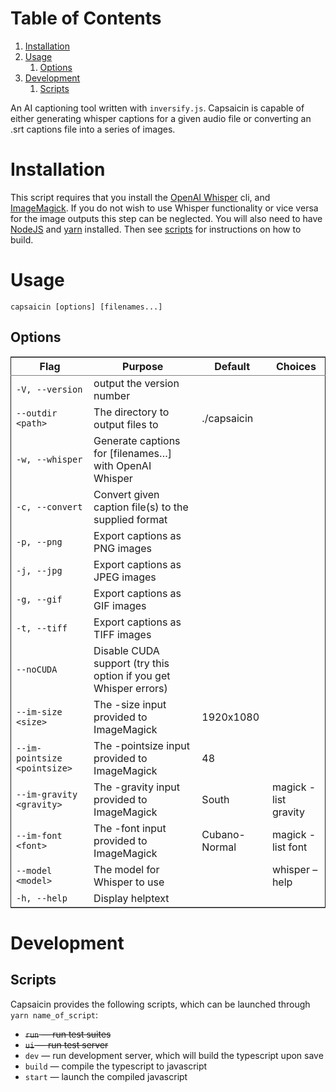 
# Table of Contents

1.  [Installation](#org5c267ff)
2.  [Usage](#org7c2ed85)
    1.  [Options](#orgd85636e)
3.  [Development](#orga6df04c)
    1.  [Scripts](#orgf84d518)

An AI captioning tool written with `inversify.js`. Capsaicin is capable of either generating whisper captions for a given audio file or converting an .srt captions file into a series of images.


<a id="org5c267ff"></a>

# Installation

This script requires that you install the [OpenAI Whisper](https://github.com/openai/whisper) cli, and [ImageMagick](https://imagemagick.org/). If you do not wish to use Whisper functionality or vice versa for the image outputs this step can be neglected. You will also need to have [NodeJS](https://nodejs.org/en) and [yarn](https://yarnpkg.com/) installed. Then see [scripts](#orgf84d518) for instructions on how to build.


<a id="org7c2ed85"></a>

# Usage

    capsaicin [options] [filenames...]


<a id="orgd85636e"></a>

## Options

<table border="2" cellspacing="0" cellpadding="6" rules="groups" frame="hsides">


<colgroup>
<col  class="org-left" />

<col  class="org-left" />

<col  class="org-left" />

<col  class="org-left" />
</colgroup>
<thead>
<tr>
<th scope="col" class="org-left">Flag</th>
<th scope="col" class="org-left">Purpose</th>
<th scope="col" class="org-left">Default</th>
<th scope="col" class="org-left">Choices</th>
</tr>
</thead>

<tbody>
<tr>
<td class="org-left"><code>-V, --version</code></td>
<td class="org-left">output the version number</td>
<td class="org-left">&#xa0;</td>
<td class="org-left">&#xa0;</td>
</tr>


<tr>
<td class="org-left"><code>--outdir &lt;path&gt;</code></td>
<td class="org-left">The directory to output files to</td>
<td class="org-left">./capsaicin</td>
<td class="org-left">&#xa0;</td>
</tr>


<tr>
<td class="org-left"><code>-w, --whisper</code></td>
<td class="org-left">Generate captions for [filenames&#x2026;] with OpenAI Whisper</td>
<td class="org-left">&#xa0;</td>
<td class="org-left">&#xa0;</td>
</tr>


<tr>
<td class="org-left"><code>-c, --convert</code></td>
<td class="org-left">Convert given caption file(s) to the supplied format</td>
<td class="org-left">&#xa0;</td>
<td class="org-left">&#xa0;</td>
</tr>


<tr>
<td class="org-left"><code>-p, --png</code></td>
<td class="org-left">Export captions as PNG images</td>
<td class="org-left">&#xa0;</td>
<td class="org-left">&#xa0;</td>
</tr>


<tr>
<td class="org-left"><code>-j, --jpg</code></td>
<td class="org-left">Export captions as JPEG images</td>
<td class="org-left">&#xa0;</td>
<td class="org-left">&#xa0;</td>
</tr>


<tr>
<td class="org-left"><code>-g, --gif</code></td>
<td class="org-left">Export captions as GIF images</td>
<td class="org-left">&#xa0;</td>
<td class="org-left">&#xa0;</td>
</tr>


<tr>
<td class="org-left"><code>-t, --tiff</code></td>
<td class="org-left">Export captions as TIFF images</td>
<td class="org-left">&#xa0;</td>
<td class="org-left">&#xa0;</td>
</tr>


<tr>
<td class="org-left"><code>--noCUDA</code></td>
<td class="org-left">Disable CUDA support (try this option if you get Whisper errors)</td>
<td class="org-left">&#xa0;</td>
<td class="org-left">&#xa0;</td>
</tr>


<tr>
<td class="org-left"><code>--im-size &lt;size&gt;</code></td>
<td class="org-left">The -size input provided to ImageMagick</td>
<td class="org-left">1920x1080</td>
<td class="org-left">&#xa0;</td>
</tr>


<tr>
<td class="org-left"><code>--im-pointsize &lt;pointsize&gt;</code></td>
<td class="org-left">The -pointsize input provided to ImageMagick</td>
<td class="org-left">48</td>
<td class="org-left">&#xa0;</td>
</tr>


<tr>
<td class="org-left"><code>--im-gravity &lt;gravity&gt;</code></td>
<td class="org-left">The -gravity input provided to ImageMagick</td>
<td class="org-left">South</td>
<td class="org-left">magick -list gravity</td>
</tr>


<tr>
<td class="org-left"><code>--im-font &lt;font&gt;</code></td>
<td class="org-left">The -font input provided to ImageMagick</td>
<td class="org-left">Cubano-Normal</td>
<td class="org-left">magick -list font</td>
</tr>


<tr>
<td class="org-left"><code>--model &lt;model&gt;</code></td>
<td class="org-left">The model for Whisper to use</td>
<td class="org-left">&#xa0;</td>
<td class="org-left">whisper &#x2013;help</td>
</tr>


<tr>
<td class="org-left"><code>-h, --help</code></td>
<td class="org-left">Display helptext</td>
<td class="org-left">&#xa0;</td>
<td class="org-left">&#xa0;</td>
</tr>
</tbody>
</table>


<a id="orga6df04c"></a>

# Development


<a id="orgf84d518"></a>

## Scripts

Capsaicin provides the following scripts, which can be launched through `yarn name_of_script`:

-   <del>`run` &#x2014; run test suites</del>
-   <del>`ui` &#x2014; run test server</del>
-   `dev` &#x2014; run development server, which will build the typescript upon save
-   `build` &#x2014; compile the typescript to javascript
-   `start` &#x2014; launch the compiled javascript

